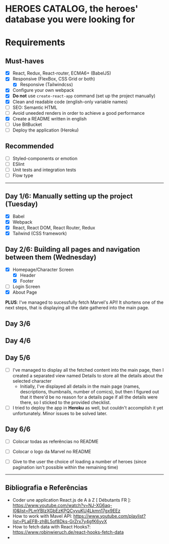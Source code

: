 # HEROES CATALOG, the heroes' database you were looking for

# Requirements

## Must-haves

- [x] React, Redux, React-router, ECMA6+ (BabelJS)
- [x] Responsive (FlexBox, CSS Grid or both)
  - [x] Responsive (Tailwindcss)
- [x] Configure your own webpack
- [x] **Do not** use `create-react-app` command (set up the project manually)
- [x] Clean and readable code (english-only variable names)
- [ ] SEO: Semantic HTML
- [ ] Avoid uneeded renders in order to achieve a good performance
- [x] Create a README written in english
- [ ] Use BitBucket
- [ ] Deploy the application (Heroku)

## Recommended

- [ ] Styled-components or emotion
- [ ] ESlint
- [ ] Unit tests and integration tests
- [ ] Flow type

***

## Day 1/6: Manually setting up the project (Tuesday)

- [x] Babel
- [x] Webpack
- [x] React, React DOM, React Router, Redux
- [x] Tailwind (CSS framework)

## Day 2/6: Building all pages and navigation between them (Wednesday)

- [x] Homepage/Character Screen
  - [x] Header
  - [x] Footer
- [ ] Login Screen
- [x] About Page

**PLUS**: I've managed to sucessfully fetch Marvel's API! It shortens one of the next steps, that is displaying all the date gathered into the main page.

## Day 3/6

## Day 4/6

## Day 5/6

- [ ] I've managed to display all the fetched content into the main page, then I created a separated view named Details to store all the details about the selected character
  * Initially, I've displayed all details in the main page (names, descriptions, thumbnails, number of comics), but then I figured out that it there'd be no reason for a details page if all the details were there, so I sticked to the provided checklist.
- [ ] I tried to deploy the app in **Heroku** as well, but couldn't accomplish it yet unfortunately. Minor issues to  be solved later.

## Day 6/6

- [ ] Colocar todas as referências no README
- [ ] Colocar o logo da Marvel no README
- [ ] Give to the user the choice of loading a number of heroes (since pagination isn't possible within the remaining time)



***

## Bibliografia e Referências

* Coder une application React.js de A à Z [ Débutants FR ]: https://www.youtube.com/watch?v=NJ-XG6aq-I0&list=PLmYBIzXGbEzKPQCyvuKU4Lkmn17gx9EEz
* How to work with Mavel API: https://www.youtube.com/playlist?list=PLaEFB-zhBL5of8Dks-GrZrx7y4gfK6yvX
* How to fetch data with React Hooks?: https://www.robinwieruch.de/react-hooks-fetch-data
* 
